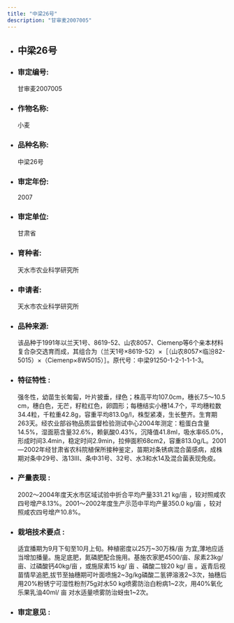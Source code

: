 ```yaml
---
title: "中梁26号"
description: "甘审麦2007005"
---
```

* ## 中梁26号
* ###  审定编号:  
   甘审麦2007005

*  ### 作物名称:  
   小麦

*   ###  品种名称: 
    中梁26号

*   ### 审定年份: 
    2007

*   ### 审定单位:  
    甘肃省

*   ### 育种者:  
    天水市农业科学研究所

*   ### 申请者:  
    天水市农业科学研究所

*   ### 品种来源:  
    该品种于1991年以兰天1号、8619-52、山农8057、Ciemenp等6个亲本材料复合杂交选育而成，其组合为（兰天1号×8619-52）×［（山农8057×临汾82-5015）×（Ciemenp×8W5015）］。原代号：中梁91250-1-2-1-1-1-3。

*   ### 特征特性 : 
    强冬性，幼苗生长匍匐，叶片披垂，绿色；株高平均107.0cm，穗长7.5～10.5 cm，穗白色，无芒，籽粒红色，卵圆形；每穗结实小穗14.7个，平均穗粒数34.4粒，千粒重42.8g，容重平均813.0g/l，株型紧凑，生长整齐。生育期263天。经农业部谷物品质监督检验测试中心2004年测定：粗蛋白含量14.5%，湿面筋含量32.6%，赖氨酸0.43%，沉降值41.8ml，吸水率65.0%，形成时间3.4min，稳定时间2.9min，拉伸面积68cm2，容重813.0g/L。2001—2002年经甘肃省农科院植保所接种鉴定，苗期对条锈病混合菌感病，成株期对条中29号、洛13Ⅲ、条中31号、32号、水3和水14及混合菌表现免疫。

*   ### 产量表现 : 
    2002～2004年度天水市区域试验中折合平均产量331.21 kg/亩 ，较对照咸农四号增产8.13%。2001～2002年度生产示范中平均产量350.0 kg/亩 ，较对照咸农四号增产10.8%。

*   ### 栽培技术要点 : 
    适宜播期为9月下旬至10月上旬。种植密度以25万~30万株/亩 为宜,薄地应适当增加播量。施足底肥，氮磷肥配合施用。基施农家肥4500/亩、尿素23kg/亩、过磷酸钙40kg/亩 ，或施尿素15 kg/ 亩 、磷酸二铵20 kg/ 亩 。返青后视苗情早追肥,拔节至抽穗期可叶面喷施2~3g/kg磷酸二氢钾溶液2~3次，抽穗后用20%粉锈宁可湿性粉剂75g对水50 kg喷雾防治白粉病1~2次，用40%氧化乐果乳油40ml/ 亩 对水适量喷雾防治蚜虫1~2次。

*   ### 审定意见 : 
    
